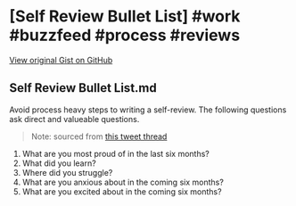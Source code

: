 # [Self Review Bullet List] #work #buzzfeed #process #reviews

[View original Gist on GitHub](https://gist.github.com/Integralist/1c11e1caeae96045c8aab003015d455a)

## Self Review Bullet List.md

Avoid process heavy steps to writing a self-review. The following questions ask direct and valueable questions.

> Note: sourced from [this tweet thread](https://twitter.com/bcantrill/status/1216491507089166336)

1. What are you most proud of in the last six months?
2. What did you learn?
3. Where did you struggle?
4. What are you anxious about in the coming six months?
5. What are you excited about in the coming six months?

